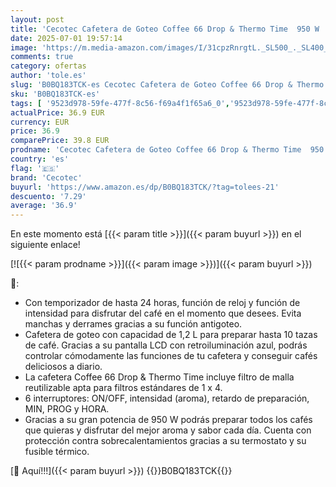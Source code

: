 ```yaml
---
layout: post
title: 'Cecotec Cafetera de Goteo Coffee 66 Drop & Thermo Time  950 W  1 2 L  10 tazas  Patalla LCD  Temporizador 24 h  Sistema Antigoteo  Protección contra sobrecalentamientos  6 interruptores'
date: 2025-07-01 19:57:14
image: 'https://m.media-amazon.com/images/I/31cpzRnrgtL._SL500_._SL400_.jpg'
comments: true
category: ofertas
author: 'tole.es'
slug: 'B0BQ183TCK-es Cecotec Cafetera de Goteo Coffee 66 Drop & Thermo Time 950...'
sku: 'B0BQ183TCK-es'
tags: [ '9523d978-59fe-477f-8c56-f69a4f1f65a6_0','9523d978-59fe-477f-8c56-f69a4f1f65a6_6801','Arborist Merchandising Root','CML-Kitchen','Cafeteras de goteo','Hogar y cocina','Máquinas cafeteras','Self Service','Special Features Stores','Utensilios para café y té','cafetera','cecotec','🇪🇸', ]
actualPrice: 36.9 EUR
currency: EUR
price: 36.9
comparePrice: 39.8 EUR
prodname: 'Cecotec Cafetera de Goteo Coffee 66 Drop & Thermo Time  950 W  1 2 L  10 tazas  Patalla LCD  Temporizador 24 h  Sistema Antigoteo  Protección contra sobrecalentamientos  6 interruptores'
country: 'es'
flag: '🇪🇸'
brand: 'Cecotec'
buyurl: 'https://www.amazon.es/dp/B0BQ183TCK/?tag=tolees-21'
descuento: '7.29'
average: '36.9'
---
```


En este momento está [{{< param title >}}]({{< param buyurl >}}) en el siguiente enlace!

[![{{< param prodname >}}]({{< param image >}})]({{< param buyurl >}})

🔎:

- Con temporizador de hasta 24 horas, función de reloj y función de intensidad para disfrutar del café en el momento que desees. Evita manchas y derrames gracias a su función antigoteo.
- Cafetera de goteo con capacidad de 1,2 L para preparar hasta 10 tazas de café. Gracias a su pantalla LCD con retroiluminación azul, podrás controlar cómodamente las funciones de tu cafetera y conseguir cafés deliciosos a diario.
- La cafetera Coffee 66 Drop & Thermo Time incluye filtro de malla reutilizable apta para filtros estándares de 1 x 4.
- 6 interruptores: ON/OFF, intensidad (aroma), retardo de preparación, MIN, PROG y HORA.
- Gracias a su gran potencia de 950 W podrás preparar todos los cafés que quieras y disfrutar del mejor aroma y sabor cada día. Cuenta con protección contra sobrecalentamientos gracias a su termostato y su fusible térmico.

[🛒 Aquí!!!]({{< param buyurl >}})
{{<world>}}B0BQ183TCK{{</world>}}
